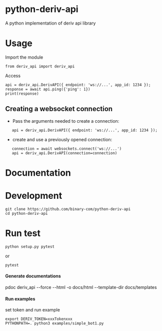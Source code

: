 # python-deriv-api
A python implementation of deriv api library

# Usage

Import the module

```
from deriv_api import deriv_api
```

Access 

```
api = deriv_api.DerivAPI({ endpoint: 'ws://...', app_id: 1234 });
response = await api.ping({'ping': 1})
print(response) 
```

## Creating a websocket connection
- Pass the arguments needed to create a connection:
```
   api = deriv_api.DerivAPI({ endpoint: 'ws://...', app_id: 1234 });
```

- create and use a previously opened connection:
```
   connection = await websockets.connect('ws://...')
   api = deriv_api.DerivAPI(connection=connection)
```

# Documentation


# Development
```
git clone https://github.com/binary-com/python-deriv-api
cd python-deriv-api
```

# Run test

```
python setup.py pytest
```

or

```
pytest
```

#### Generate documentations

pdoc deriv_api --force --html -o docs/html --template-dir docs/templates

#### Run examples

set token and run example

```
export DERIV_TOKEN=xxxTokenxxx
PYTHONPATH=. python3 examples/simple_bot1.py
```
